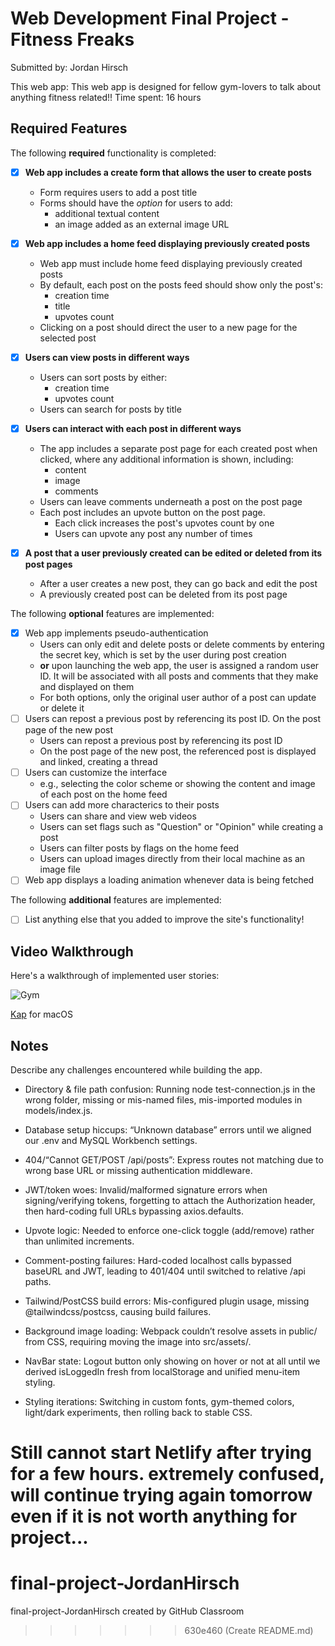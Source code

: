 # Web Development Final Project - Fitness Freaks

Submitted by: Jordan Hirsch

This web app: This web app is designed for fellow gym-lovers to talk about anything fitness related!!
Time spent: 16 hours

## Required Features

The following **required** functionality is completed:


- [X] **Web app includes a create form that allows the user to create posts**
  - Form requires users to add a post title
  - Forms should have the *option* for users to add: 
    - additional textual content
    - an image added as an external image URL
- [X] **Web app includes a home feed displaying previously created posts**
  - Web app must include home feed displaying previously created posts
  - By default, each post on the posts feed should show only the post's:
    - creation time
    - title 
    - upvotes count
  - Clicking on a post should direct the user to a new page for the selected post
- [X] **Users can view posts in different ways**
  - Users can sort posts by either:
    -  creation time
    -  upvotes count
  - Users can search for posts by title
- [X] **Users can interact with each post in different ways**
  - The app includes a separate post page for each created post when clicked, where any additional information is shown, including:
    - content
    - image
    - comments
  - Users can leave comments underneath a post on the post page
  - Each post includes an upvote button on the post page. 
    - Each click increases the post's upvotes count by one
    - Users can upvote any post any number of times

- [X] **A post that a user previously created can be edited or deleted from its post pages**
  - After a user creates a new post, they can go back and edit the post
  - A previously created post can be deleted from its post page

The following **optional** features are implemented:


- [X] Web app implements pseudo-authentication
  - Users can only edit and delete posts or delete comments by entering the secret key, which is set by the user during post creation
  - **or** upon launching the web app, the user is assigned a random user ID. It will be associated with all posts and comments that they make and displayed on them
  - For both options, only the original user author of a post can update or delete it
- [ ] Users can repost a previous post by referencing its post ID. On the post page of the new post
  - Users can repost a previous post by referencing its post ID
  - On the post page of the new post, the referenced post is displayed and linked, creating a thread
- [ ] Users can customize the interface
  - e.g., selecting the color scheme or showing the content and image of each post on the home feed
- [ ] Users can add more characterics to their posts
  - Users can share and view web videos
  - Users can set flags such as "Question" or "Opinion" while creating a post
  - Users can filter posts by flags on the home feed
  - Users can upload images directly from their local machine as an image file
- [ ] Web app displays a loading animation whenever data is being fetched

The following **additional** features are implemented:

* [ ] List anything else that you added to improve the site's functionality!

## Video Walkthrough

Here's a walkthrough of implemented user stories:

![Gym](https://github.com/user-attachments/assets/1dd0877a-dab0-4fe6-8520-4b72a91fd936)


[Kap](https://getkap.co/) for macOS

## Notes

Describe any challenges encountered while building the app.

- Directory & file path confusion: Running node test-connection.js in the wrong folder, missing or mis-named files, mis-imported modules in models/index.js.

- Database setup hiccups: “Unknown database” errors until we aligned our .env and MySQL Workbench settings.

- 404/“Cannot GET/POST /api/posts”: Express routes not matching due to wrong base URL or missing authentication middleware.

- JWT/token woes: Invalid/malformed signature errors when signing/verifying tokens, forgetting to attach the Authorization header, then hard-coding full URLs bypassing axios.defaults.

- Upvote logic: Needed to enforce one-click toggle (add/remove) rather than unlimited increments.

- Comment-posting failures: Hard-coded localhost calls bypassed baseURL and JWT, leading to 401/404 until switched to relative /api paths.

- Tailwind/PostCSS build errors: Mis-configured plugin usage, missing @tailwindcss/postcss, causing build failures.

- Background image loading: Webpack couldn’t resolve assets in public/ from CSS, requiring moving the image into src/assets/.

- NavBar state: Logout button only showing on hover or not at all until we derived isLoggedIn fresh from localStorage and unified menu-item styling.

- Styling iterations: Switching in custom fonts, gym-themed colors, light/dark experiments, then rolling back to stable CSS.

Still cannot start Netlify after trying for a few hours. extremely confused, will continue trying again tomorrow even if it is not worth anything for project...
=======
# final-project-JordanHirsch
final-project-JordanHirsch created by GitHub Classroom
>>>>>>> 630e460 (Create README.md)
